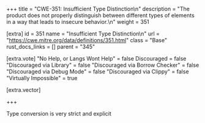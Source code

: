 +++
title = "CWE-351: Insufficient Type Distinction\n"
description = "The product does not properly distinguish between different types of elements in a way that leads to insecure behavior.\n"
weight = 351

[extra]
id = 351
name = "Insufficient Type Distinction\n"
url = "https://cwe.mitre.org/data/definitions/351.html"
class = "Base"
rust_docs_links = []
parent = "345"

[extra.vote]
"No Help, or Langs Wont Help" = false
Discouraged = false
"Discouraged via Library" = false
"Discouraged via Borrow Checker" = false
"Discouraged via Debug Mode" = false
"Discouraged via Clippy" = false
"Virtually Impossible" = true

[extra.vector]

+++

Type conversion is very strict and explicit